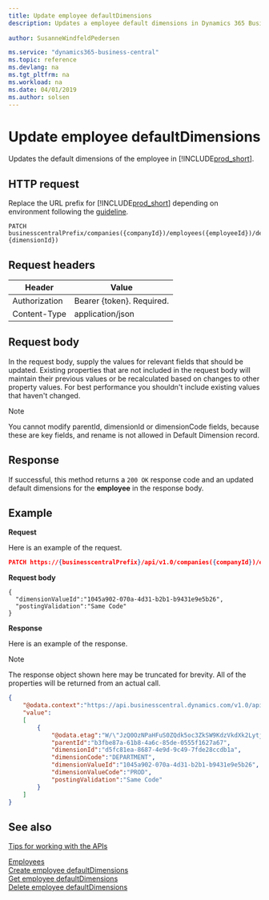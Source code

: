```yaml
---
title: Update employee defaultDimensions
description: Updates a employee default dimensions in Dynamics 365 Business Central.
 
author: SusanneWindfeldPedersen

ms.service: "dynamics365-business-central"
ms.topic: reference
ms.devlang: na
ms.tgt_pltfrm: na
ms.workload: na
ms.date: 04/01/2019
ms.author: solsen
---
```


# Update employee defaultDimensions
Updates the default dimensions of the employee in [!INCLUDE[prod_short](../../../includes/prod_short.md)].


## HTTP request
Replace the URL prefix for [!INCLUDE[prod_short](../../../includes/prod_short.md)] depending on environment following the [guideline](../../v1.0/endpoints-apis-for-dynamics.md).
```
PATCH businesscentralPrefix/companies({companyId})/employees({employeeId})/defaultDimensions({employeeId},{dimensionId})
```

## Request headers

|Header        |Value                    |
|--------------|-------------------------|
|Authorization |Bearer {token}. Required.|
|Content-Type  |application/json         |

## Request body
In the request body, supply the values for relevant fields that should be updated. Existing properties that are not included in the request body will maintain their previous values or be recalculated based on changes to other property values. For best performance you shouldn't include existing values that haven't changed.

> [!NOTE]  
> You cannot modify parentId, dimensionId or dimensionCode fields, because these are key fields, and rename is not allowed in Default Dimension record.

## Response
If successful, this method returns a `200 OK` response code and an updated default dimensions for the **employee** in the response body. 

## Example

**Request**

Here is an example of the request.

```json
PATCH https://{businesscentralPrefix}/api/v1.0/companies({companyId})/employees({employeeId})/defaultDimensions({employeeId},{dimensionId})
```

**Request body**

```
{
  "dimensionValueId":"1045a902-070a-4d31-b2b1-b9431e9e5b26",
  "postingValidation":"Same Code"
}
```

**Response**

Here is an example of the response. 

> [!NOTE]  
>   The response object shown here may be truncated for brevity. All of the properties will be returned from an actual call.

```json
{
    "@odata.context":"https://api.businesscentral.dynamics.com/v1.0/api/v1.0/$metadata#companies(5106c77d-af37-4e2d-bb88-45d87aba1033)/employees(b3fbe87a-61b8-4a6c-85de-0555f1627a67)/defaultDimensions",
    "value":
    [
        {
            "@odata.etag":"W/\"JzQ0OzNPaHFuS0ZQdk5oc3ZkSW9KdzVkdXk2LytjcmNqeHJJOU05SjZ1aFBYVjQ9MTswMDsn\"",
            "parentId":"b3fbe87a-61b8-4a6c-85de-0555f1627a67",
            "dimensionId":"d5fc81ea-8687-4e9d-9c49-7fde28ccdb1a",
            "dimensionCode":"DEPARTMENT",
            "dimensionValueId":"1045a902-070a-4d31-b2b1-b9431e9e5b26",
            "dimensionValueCode":"PROD",
            "postingValidation":"Same Code"
        }
    ]
}
```

## See also
[Tips for working with the APIs](../../../developer/devenv-connect-apps-tips.md)  

[Employees](../resources/dynamics_employee.md)  
[Create employee defaultDimensions](dynamics_employee_create_defaultdimensions.md)  
[Get employee defaultDimensions](dynamics_employee_get_defaultdimensions.md)  
[Delete employee defaultDimensions](dynamics_employee_delete_defaultdimensions.md)  